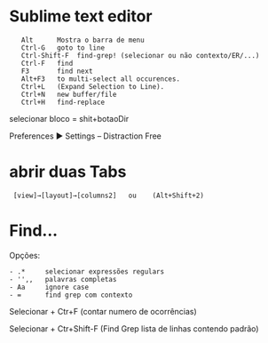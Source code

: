 # Sublime text editor

~~~ 
   Alt      Mostra o barra de menu
   Ctrl-G   goto to line
   Ctrl-Shift-F  find-grep! (selecionar ou não contexto/ER/...)
   Ctrl-F   find
   F3       find next
   Alt+F3   to multi-select all occurences.
   Ctrl+L   (Expand Selection to Line).
   Ctrl+N   new buffer/file
   Ctrl+H   find-replace
~~~ 

selecionar bloco = shit+botaoDir


 Preferences ▶ Settings – Distraction Free 


# abrir duas Tabs

~~~
 [view]→[layout]→[columns2]   ou    (Alt+Shift+2)
~~~


# Find...

Opções:

```
- .*     selecionar expressões regulars
- '',,   palavras completas
- Aa     ignore case
- =      find grep com contexto
```

Selecionar + Ctr+F     (contar numero de ocorrências)

Selecionar + Ctr+Shift-F     (Find Grep lista de linhas contendo padrão)
